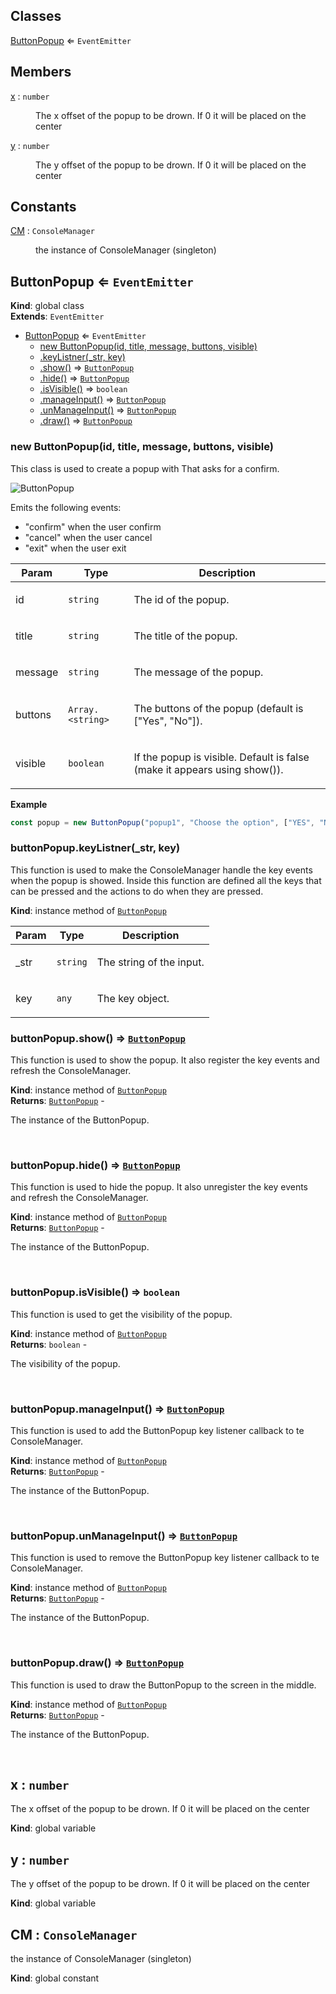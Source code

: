 ## Classes

<dl>
<dt><a href="#ButtonPopup">ButtonPopup</a> ⇐ <code>EventEmitter</code></dt>
<dd></dd>
</dl>

## Members

<dl>
<dt><a href="#x">x</a> : <code>number</code></dt>
<dd><p>The x offset of the popup to be drown. If 0 it will be placed on the center</p></dd>
<dt><a href="#y">y</a> : <code>number</code></dt>
<dd><p>The y offset of the popup to be drown. If 0 it will be placed on the center</p></dd>
</dl>

## Constants

<dl>
<dt><a href="#CM">CM</a> : <code>ConsoleManager</code></dt>
<dd><p>the instance of ConsoleManager (singleton)</p></dd>
</dl>

<a name="ButtonPopup"></a>

## ButtonPopup ⇐ <code>EventEmitter</code>
**Kind**: global class  
**Extends**: <code>EventEmitter</code>  

* [ButtonPopup](#ButtonPopup) ⇐ <code>EventEmitter</code>
    * [new ButtonPopup(id, title, message, buttons, visible)](#new_ButtonPopup_new)
    * [.keyListner(_str, key)](#ButtonPopup+keyListner)
    * [.show()](#ButtonPopup+show) ⇒ [<code>ButtonPopup</code>](#ButtonPopup)
    * [.hide()](#ButtonPopup+hide) ⇒ [<code>ButtonPopup</code>](#ButtonPopup)
    * [.isVisible()](#ButtonPopup+isVisible) ⇒ <code>boolean</code>
    * [.manageInput()](#ButtonPopup+manageInput) ⇒ [<code>ButtonPopup</code>](#ButtonPopup)
    * [.unManageInput()](#ButtonPopup+unManageInput) ⇒ [<code>ButtonPopup</code>](#ButtonPopup)
    * [.draw()](#ButtonPopup+draw) ⇒ [<code>ButtonPopup</code>](#ButtonPopup)

<a name="new_ButtonPopup_new"></a>

### new ButtonPopup(id, title, message, buttons, visible)
<p>This class is used to create a popup with That asks for a confirm.</p>
<p><img src="https://user-images.githubusercontent.com/14907987/165752116-b796f41a-e4fe-45db-8c90-5d97318bd17a.gif" alt="ButtonPopup"></p>
<p>Emits the following events:</p>
<ul>
<li>&quot;confirm&quot; when the user confirm</li>
<li>&quot;cancel&quot; when the user cancel</li>
<li>&quot;exit&quot; when the user exit</li>
</ul>


| Param | Type | Description |
| --- | --- | --- |
| id | <code>string</code> | <p>The id of the popup.</p> |
| title | <code>string</code> | <p>The title of the popup.</p> |
| message | <code>string</code> | <p>The message of the popup.</p> |
| buttons | <code>Array.&lt;string&gt;</code> | <p>The buttons of the popup (default is [&quot;Yes&quot;, &quot;No&quot;]).</p> |
| visible | <code>boolean</code> | <p>If the popup is visible. Default is false (make it appears using show()).</p> |

**Example**  
```js
const popup = new ButtonPopup("popup1", "Choose the option", ["YES", "NO", "?"]).show().on("confirm", (answer) => { console.log(answer) }) // show the popup and wait for the user to confirm
```
<a name="ButtonPopup+keyListner"></a>

### buttonPopup.keyListner(_str, key)
<p>This function is used to make the ConsoleManager handle the key events when the popup is showed.
Inside this function are defined all the keys that can be pressed and the actions to do when they are pressed.</p>

**Kind**: instance method of [<code>ButtonPopup</code>](#ButtonPopup)  

| Param | Type | Description |
| --- | --- | --- |
| _str | <code>string</code> | <p>The string of the input.</p> |
| key | <code>any</code> | <p>The key object.</p> |

<a name="ButtonPopup+show"></a>

### buttonPopup.show() ⇒ [<code>ButtonPopup</code>](#ButtonPopup)
<p>This function is used to show the popup. It also register the key events and refresh the ConsoleManager.</p>

**Kind**: instance method of [<code>ButtonPopup</code>](#ButtonPopup)  
**Returns**: [<code>ButtonPopup</code>](#ButtonPopup) - <p>The instance of the ButtonPopup.</p>  
<a name="ButtonPopup+hide"></a>

### buttonPopup.hide() ⇒ [<code>ButtonPopup</code>](#ButtonPopup)
<p>This function is used to hide the popup. It also unregister the key events and refresh the ConsoleManager.</p>

**Kind**: instance method of [<code>ButtonPopup</code>](#ButtonPopup)  
**Returns**: [<code>ButtonPopup</code>](#ButtonPopup) - <p>The instance of the ButtonPopup.</p>  
<a name="ButtonPopup+isVisible"></a>

### buttonPopup.isVisible() ⇒ <code>boolean</code>
<p>This function is used to get the visibility of the popup.</p>

**Kind**: instance method of [<code>ButtonPopup</code>](#ButtonPopup)  
**Returns**: <code>boolean</code> - <p>The visibility of the popup.</p>  
<a name="ButtonPopup+manageInput"></a>

### buttonPopup.manageInput() ⇒ [<code>ButtonPopup</code>](#ButtonPopup)
<p>This function is used to add the ButtonPopup key listener callback to te ConsoleManager.</p>

**Kind**: instance method of [<code>ButtonPopup</code>](#ButtonPopup)  
**Returns**: [<code>ButtonPopup</code>](#ButtonPopup) - <p>The instance of the ButtonPopup.</p>  
<a name="ButtonPopup+unManageInput"></a>

### buttonPopup.unManageInput() ⇒ [<code>ButtonPopup</code>](#ButtonPopup)
<p>This function is used to remove the ButtonPopup key listener callback to te ConsoleManager.</p>

**Kind**: instance method of [<code>ButtonPopup</code>](#ButtonPopup)  
**Returns**: [<code>ButtonPopup</code>](#ButtonPopup) - <p>The instance of the ButtonPopup.</p>  
<a name="ButtonPopup+draw"></a>

### buttonPopup.draw() ⇒ [<code>ButtonPopup</code>](#ButtonPopup)
<p>This function is used to draw the ButtonPopup to the screen in the middle.</p>

**Kind**: instance method of [<code>ButtonPopup</code>](#ButtonPopup)  
**Returns**: [<code>ButtonPopup</code>](#ButtonPopup) - <p>The instance of the ButtonPopup.</p>  
<a name="x"></a>

## x : <code>number</code>
<p>The x offset of the popup to be drown. If 0 it will be placed on the center</p>

**Kind**: global variable  
<a name="y"></a>

## y : <code>number</code>
<p>The y offset of the popup to be drown. If 0 it will be placed on the center</p>

**Kind**: global variable  
<a name="CM"></a>

## CM : <code>ConsoleManager</code>
<p>the instance of ConsoleManager (singleton)</p>

**Kind**: global constant  
